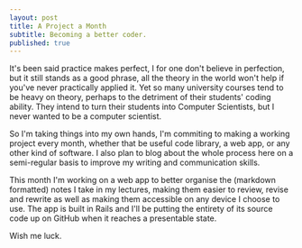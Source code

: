 ```yaml
---
layout: post
title: A Project a Month
subtitle: Becoming a better coder.
published: true
---
```


It's been said practice makes perfect, I for one don't believe in perfection,
but it still stands as a good phrase, all the theory in the world won't help if
you've never practically applied it. Yet so many university courses tend to be
heavy on theory, perhaps to the detriment of their students' coding ability.
They intend to turn their students into Computer Scientists, but I never wanted
to be a computer scientist.

So I'm taking things into my own hands, I'm commiting to making a working
project every month, whether that be useful code library, a web app, or any
other kind of software. I also plan to blog about the whole process here on
a semi-regular basis to improve my writing and communication skills.

This month I'm working on a web app to better organise the (markdown formatted)
notes I take in my lectures, making them easier to review, revise and rewrite
as well as making them accessible on any device I choose to use. The app is
built in Rails and I'll be putting the entirety of its source code up on GitHub
when it reaches a presentable state.

Wish me luck.
